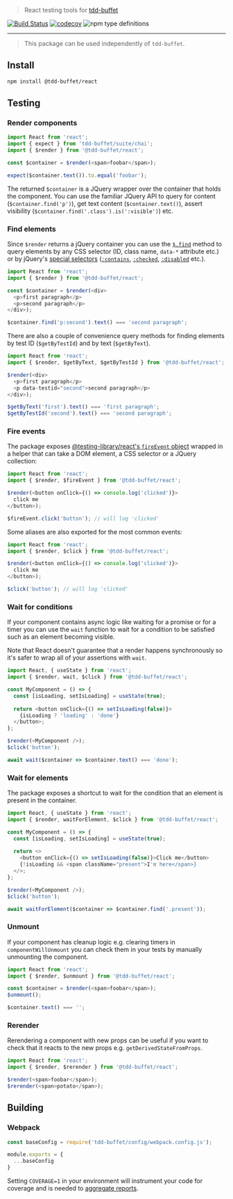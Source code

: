 > React testing tools for [tdd-buffet](https://github.com/NiGhTTraX/tdd-buffet)

[![Build Status](https://travis-ci.com/NiGhTTraX/tdd-buffet.svg?branch=master)](https://travis-ci.com/NiGhTTraX/tdd-buffet) [![codecov](https://codecov.io/gh/NiGhTTraX/tdd-buffet/branch/master/graph/badge.svg)](https://codecov.io/gh/NiGhTTraX/tdd-buffet) ![npm type definitions](https://img.shields.io/npm/types/@tdd-buffet/react.svg)

----

> This package can be used independently of `tdd-buffet`.


## Install

```sh
npm install @tdd-buffet/react
```

## Testing

### Render components

```typescript jsx
import React from 'react';
import { expect } from 'tdd-buffet/suite/chai';
import { $render } from '@tdd-buffet/react';

const $container = $render(<span>foobar</span>);

expect($container.text()).to.equal('foobar');
```

The returned `$container` is a JQuery wrapper over the container that holds the component. You can use the familiar JQuery API to query for content (`$container.find('p')`), get text content (`$container.text()`), assert visibility (`$container.find('.class').is(':visible')`) etc.

### Find elements

Since `$render` returns a jQuery container you can use the [`$.find`](https://api.jquery.com/find/) method to query elements by any CSS selector (ID, class name, `data-*` attribute etc.) or by jQuery's [special selectors](https://api.jquery.com/category/selectors/jquery-selector-extensions/) ([`:contains`](https://api.jquery.com/contains-selector/), [`:checked`](https://api.jquery.com/checked-selector/#checked1), [`:disabled`](https://api.jquery.com/disabled-selector/#disabled1) etc.).

```typescript jsx
import React from 'react';
import { $render } from '@tdd-buffet/react';

const $container = $render(<div>
  <p>first paragraph</p>
  <p>second paragraph</p>
</div>);

$container.find('p:second').text() === 'second paragraph';
```

There are also a couple of convenience query methods for finding elements by test ID (`$getByTestId`) and by text (`$getByText`).

```typescript jsx
import React from 'react';
import { $render, $getByText, $getByTestId } from '@tdd-buffet/react';

$render(<div>
  <p>first paragraph</p>
  <p data-testid="second">second paragraph</p>
</div>);

$getByText('first').text() === 'first paragraph';
$getByTestId('second').text() === 'second paragraph';
```

### Fire events

The package exposes [@testing-library/react's `fireEvent` object](https://testing-library.com/docs/dom-testing-library/api-events#fireevent-eventname) wrapped in a helper that can take a DOM element, a CSS selector or a JQuery collection:

```typescript jsx
import React from 'react';
import { $render, $fireEvent } from '@tdd-buffet/react';

$render(<button onClick={() => console.log('clicked')}>
  click me
</button>);

$fireEvent.click('button'); // will log 'clicked'
```

Some aliases are also exported for the most common events:

```typescript jsx
import React from 'react';
import { $render, $click } from '@tdd-buffet/react';

$render(<button onClick={() => console.log('clicked')}>
  click me
</button>);

$click('button'); // will log 'clicked'
```

### Wait for conditions

If your component contains async logic like waiting for a promise or for a timer you can use the `wait` function to wait for a condition to be satisfied such as an element becoming visible.

Note that React doesn't guarantee that a render happens synchronously so it's safer to wrap all of your assertions with `wait`.

```typescript jsx
import React, { useState } from 'react';
import { $render, wait, $click } from '@tdd-buffet/react';

const MyComponent = () => {
  const [isLoading, setIsLoading] = useState(true);
  
  return <button onClick={() => setIsLoading(false)}>
    {isLoading ? 'loading' : 'done'}
  </button>;
};

$render(<MyComponent />);
$click('button');

await wait($container => $container.text() === 'done');
```

### Wait for elements

The package exposes a shortcut to wait for the condition that an element is present in the container.

```typescript jsx
import React, { useState } from 'react';
import { $render, waitForElement, $click } from '@tdd-buffet/react';

const MyComponent = () => {
  const [isLoading, setIsLoading] = useState(true);
  
  return <>
    <button onClick={() => setIsLoading(false)}>Click me</button>
    {!isLoading && <span className="present">I'm here</span>}
  </>;
};

$render(<MyComponent />);
$click('button');

await waitForElement($container => $container.find('.present'));
```

### Unmount

If your component has cleanup logic e.g. clearing timers in `componentWillUnmount` you can check them in your tests by manually unmounting the component.

```typescript jsx
import React from 'react';
import { $render, $unmount } from '@tdd-buffet/react';

const $container = $render(<span>foobar</span>);
$unmount();

$container.text() === '';
```

### Rerender

Rerendering a component with new props can be useful if you want to check that it reacts to the new props e.g. `getDerivedStateFromProps`.

```typescript jsx
import React from 'react';
import { $render, $rerender } from '@tdd-buffet/react';

$render(<span>foobar</span>);
$rerender(<span>potato</span>);
```

## Building

### Webpack


```js
const baseConfig = require('tdd-buffet/config/webpack.config.js');

module.exports = {
  ...baseConfig
}
```

Setting `COVERAGE=1` in your environment will instrument your code for coverage and is needed to [aggregate reports](../tdd-buffet/README.md#coverage).
